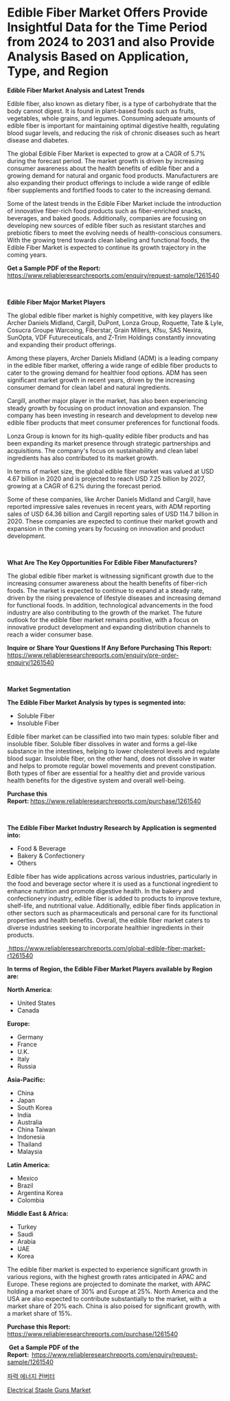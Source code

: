 <p><h1>Edible Fiber Market Offers Provide Insightful Data for the Time Period from 2024 to 2031 and also Provide Analysis Based on Application, Type, and Region</h1></p><p><strong>Edible Fiber Market Analysis and Latest Trends</strong></p>
<p><p>Edible fiber, also known as dietary fiber, is a type of carbohydrate that the body cannot digest. It is found in plant-based foods such as fruits, vegetables, whole grains, and legumes. Consuming adequate amounts of edible fiber is important for maintaining optimal digestive health, regulating blood sugar levels, and reducing the risk of chronic diseases such as heart disease and diabetes.</p><p>The global Edible Fiber Market is expected to grow at a CAGR of 5.7% during the forecast period. The market growth is driven by increasing consumer awareness about the health benefits of edible fiber and a growing demand for natural and organic food products. Manufacturers are also expanding their product offerings to include a wide range of edible fiber supplements and fortified foods to cater to the increasing demand.</p><p>Some of the latest trends in the Edible Fiber Market include the introduction of innovative fiber-rich food products such as fiber-enriched snacks, beverages, and baked goods. Additionally, companies are focusing on developing new sources of edible fiber such as resistant starches and prebiotic fibers to meet the evolving needs of health-conscious consumers. With the growing trend towards clean labeling and functional foods, the Edible Fiber Market is expected to continue its growth trajectory in the coming years.</p></p>
<p><strong>Get a Sample PDF of the Report:&nbsp;</strong> <a href="https://www.reliableresearchreports.com/enquiry/request-sample/1261540">https://www.reliableresearchreports.com/enquiry/request-sample/1261540</a></p>
<p>&nbsp;</p>
<p><strong>Edible Fiber Major Market Players</strong></p>
<p><p>The global edible fiber market is highly competitive, with key players like Archer Daniels Midland, Cargill, DuPont, Lonza Group, Roquette, Tate & Lyle, Cosucra Groupe Warcoing, Fiberstar, Grain Millers, Kfsu, SAS Nexira, SunOpta, VDF Futureceuticals, and Z-Trim Holdings constantly innovating and expanding their product offerings.</p><p>Among these players, Archer Daniels Midland (ADM) is a leading company in the edible fiber market, offering a wide range of edible fiber products to cater to the growing demand for healthier food options. ADM has seen significant market growth in recent years, driven by the increasing consumer demand for clean label and natural ingredients.</p><p>Cargill, another major player in the market, has also been experiencing steady growth by focusing on product innovation and expansion. The company has been investing in research and development to develop new edible fiber products that meet consumer preferences for functional foods.</p><p>Lonza Group is known for its high-quality edible fiber products and has been expanding its market presence through strategic partnerships and acquisitions. The company's focus on sustainability and clean label ingredients has also contributed to its market growth.</p><p>In terms of market size, the global edible fiber market was valued at USD 4.67 billion in 2020 and is projected to reach USD 7.25 billion by 2027, growing at a CAGR of 6.2% during the forecast period.</p><p>Some of these companies, like Archer Daniels Midland and Cargill, have reported impressive sales revenues in recent years, with ADM reporting sales of USD 64.36 billion and Cargill reporting sales of USD 114.7 billion in 2020. These companies are expected to continue their market growth and expansion in the coming years by focusing on innovation and product development.</p></p>
<p>&nbsp;</p>
<p><strong>What Are The Key Opportunities For Edible Fiber Manufacturers?</strong></p>
<p><p>The global edible fiber market is witnessing significant growth due to the increasing consumer awareness about the health benefits of fiber-rich foods. The market is expected to continue to expand at a steady rate, driven by the rising prevalence of lifestyle diseases and increasing demand for functional foods. In addition, technological advancements in the food industry are also contributing to the growth of the market. The future outlook for the edible fiber market remains positive, with a focus on innovative product development and expanding distribution channels to reach a wider consumer base.</p></p>
<p><strong>Inquire or Share Your Questions If Any Before Purchasing This Report:</strong> <a href="https://www.reliableresearchreports.com/enquiry/pre-order-enquiry/1261540">https://www.reliableresearchreports.com/enquiry/pre-order-enquiry/1261540</a></p>
<p>&nbsp;</p>
<p><strong>Market Segmentation</strong></p>
<p><strong>The Edible Fiber Market Analysis by types is segmented into:</strong></p>
<p><ul><li>Soluble Fiber</li><li>Insoluble Fiber</li></ul></p>
<p><p>Edible fiber market can be classified into two main types: soluble fiber and insoluble fiber. Soluble fiber dissolves in water and forms a gel-like substance in the intestines, helping to lower cholesterol levels and regulate blood sugar. Insoluble fiber, on the other hand, does not dissolve in water and helps to promote regular bowel movements and prevent constipation. Both types of fiber are essential for a healthy diet and provide various health benefits for the digestive system and overall well-being.</p></p>
<p><strong>Purchase this Report:&nbsp;</strong><a href="https://www.reliableresearchreports.com/purchase/1261540">https://www.reliableresearchreports.com/purchase/1261540</a></p>
<p>&nbsp;</p>
<p><strong>The Edible Fiber Market Industry Research by Application is segmented into:</strong></p>
<p><ul><li>Food & Beverage</li><li>Bakery & Confectionery</li><li>Others</li></ul></p>
<p><p>Edible fiber has wide applications across various industries, particularly in the food and beverage sector where it is used as a functional ingredient to enhance nutrition and promote digestive health. In the bakery and confectionery industry, edible fiber is added to products to improve texture, shelf-life, and nutritional value. Additionally, edible fiber finds application in other sectors such as pharmaceuticals and personal care for its functional properties and health benefits. Overall, the edible fiber market caters to diverse industries seeking to incorporate healthier ingredients in their products.</p></p>
<p><a href="https://www.reliableresearchreports.com/global-edible-fiber-market-r1261540">&nbsp;https://www.reliableresearchreports.com/global-edible-fiber-market-r1261540</a></p>
<p><strong>In terms of Region, the Edible Fiber Market Players available by Region are:</strong></p>
<p>
    <p> <strong> North America: </strong>
        <ul>
            <li>United States</li>
            <li>Canada</li>
        </ul>
        </p> 
    <p> <strong> Europe: </strong>
        <ul>
            <li>Germany</li>
            <li>France</li>
            <li>U.K.</li>
            <li>Italy</li>
            <li>Russia</li>
        </ul>
        </p> 
    <p> <strong> Asia-Pacific: </strong>
        <ul>
            <li>China</li>
            <li>Japan</li>
            <li>South Korea</li>
            <li>India</li>
            <li>Australia</li>
            <li>China Taiwan</li>
            <li>Indonesia</li>
            <li>Thailand</li>
            <li>Malaysia</li>
        </ul>
        </p> 
    <p> <strong> Latin America: </strong>
        <ul>
            <li>Mexico</li>
            <li>Brazil</li>
            <li>Argentina Korea</li>
            <li>Colombia</li>
        </ul>
        </p> 
    <p> <strong> Middle East & Africa: </strong>
        <ul>
            <li>Turkey</li>
            <li>Saudi</li>
            <li>Arabia</li>
            <li>UAE</li>
            <li>Korea</li>
        </ul>
    </p>
    </p>
<p><p>The edible fiber market is expected to experience significant growth in various regions, with the highest growth rates anticipated in APAC and Europe. These regions are projected to dominate the market, with APAC holding a market share of 30% and Europe at 25%. North America and the USA are also expected to contribute substantially to the market, with a market share of 20% each. China is also poised for significant growth, with a market share of 15%.</p></p>
<p><strong>Purchase this Report: </strong><a href="https://www.reliableresearchreports.com/purchase/1261540">https://www.reliableresearchreports.com/purchase/1261540</a></p>
<p>&nbsp;<strong>Get a Sample PDF of the Report:&nbsp;&nbsp;</strong><a href="https://www.reliableresearchreports.com/enquiry/request-sample/1261540">https://www.reliableresearchreports.com/enquiry/request-sample/1261540</a></p>
<p><strong></strong></p>
<p><p><a href="https://github.com/hook46569/Market-Research-Report-List-2/blob/main/239020142509.md">파력 에너지 컨버터</a></p><p><a href="https://github.com/IzaiahBartell/Market-Research-Report-List-2/blob/main/electrical-staple-guns-market.md">Electrical Staple Guns Market</a></p></p>